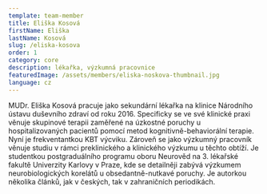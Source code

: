 ```yaml
---
template: team-member
title: Eliška Kosová
firstName: Eliška
lastName: Kosová
slug: /eliska-kosova
order: 1
category: core
description: lékařka, výzkumná pracovnice
featuredImage: /assets/members/eliska-noskova-thumbnail.jpg
language: cz
---
```


MUDr. Eliška Kosová pracuje jako sekundární lékařka na klinice Národního ústavu duševního zdraví od roku 2016. Specificky se ve své klinické praxi věnuje skupinové terapii zaměřené na úzkostné poruchy u hospitalizovaných pacientů pomocí metod kognitivně-behaviorální terapie. Nyní je frekventantkou KBT výcviku. Zároveň se jako výzkumný pracovník věnuje studiu v rámci preklinického a klinického výzkumu u těchto obtíží. Je studentkou postgraduálního programu oboru Neurověd na 3. lékařské fakultě Univerzity Karlovy v Praze, kde se detailněji zabývá výzkumem neurobiologických korelátů u obsedantně-nutkavé poruchy. Je autorkou několika článků, jak v českých, tak v zahraničních periodikách.